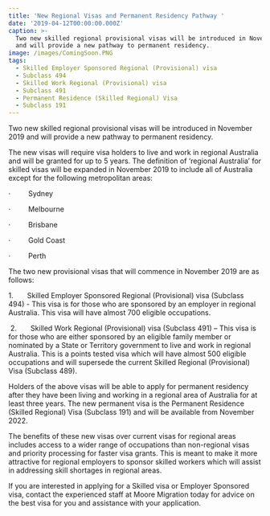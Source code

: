 ```yaml
---
title: 'New Regional Visas and Permanent Residency Pathway '
date: '2019-04-12T00:00:00.000Z'
caption: >-
  Two new skilled regional provisional visas will be introduced in November 2019
  and will provide a new pathway to permanent residency.
image: /images/ComingSoon.PNG
tags:
  - Skilled Employer Sponsored Regional (Provisional) visa
  - Subclass 494
  - Skilled Work Regional (Provisional) visa
  - Subclass 491
  - Permanent Residence (Skilled Regional) Visa
  - Subclass 191
---
```

Two new skilled regional provisional visas will be
introduced in November 2019 and will provide a new pathway to permanent
residency. 

The new visas will require visa holders to live and work in regional
Australia and will be granted for up to 5 years. The definition of ‘regional
Australia’ for skilled visas will be expanded in November 2019 to include all
of Australia except for the following metropolitan areas:

·        
Sydney 

·        
Melbourne 

·        
Brisbane 

·        
Gold Coast 

·        
Perth 

The two new provisional visas that will commence in November
2019 are as follows:

1\.      
Skilled Employer Sponsored Regional
\(Provisional) visa (Subclass 494) - This visa is for those who are
sponsored by an employer in regional Australia. This visa will have almost 700
eligible occupations.

 2.      
Skilled Work Regional (Provisional) visa (Subclass
491) – This visa is for those who are either sponsored by an eligible
family member or nominated by a State or Territory government to live and work
in regional Australia. This is a points tested visa which will have almost 500
eligible occupations and will supersede the current Skilled Regional
\(Provisional) Visa (Subclass 489).

Holders of the above visas will be able to apply for
permanent residency after they have been living and working in a regional area
of Australia for at least three years. The new permanent visa is the Permanent
Residence (Skilled Regional) Visa (Subclass 191) and will be available from
November 2022.

The benefits of these new visas over current visas for
regional areas includes access to a wider range of occupations than
non-regional visas and priority processing for faster visa grants. This is
meant to make it more attractive for regional employers to sponsor skilled
workers which will assist in addressing skill shortages in regional areas. 

If you are interested in applying for a Skilled visa or
Employer Sponsored visa, contact the experienced staff at Moore Migration today
for advice on the best visa for you and assistance with your application.
